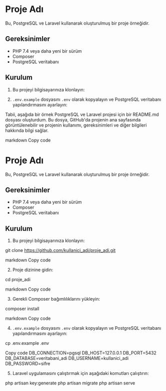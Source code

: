 # Proje Adı

Bu, PostgreSQL ve Laravel kullanarak oluşturulmuş bir proje örneğidir.

## Gereksinimler

- PHP 7.4 veya daha yeni bir sürüm
- Composer
- PostgreSQL veritabanı

## Kurulum

1. Bu projeyi bilgisayarınıza klonlayın:

4. `.env.example` dosyasını `.env` olarak kopyalayın ve PostgreSQL veritabanı yapılandırmasını ayarlayın:


Tabii, aşağıda bir örnek PostgreSQL ve Laravel projesi için bir README.md dosyası oluşturdum. Bu dosya, GitHub'da projenin ana sayfasında görüntülenebilir ve projenin kullanımı, gereksinimleri ve diğer bilgileri hakkında bilgi sağlar.

markdown
Copy code
# Proje Adı

Bu, PostgreSQL ve Laravel kullanarak oluşturulmuş bir proje örneğidir.

## Gereksinimler

- PHP 7.4 veya daha yeni bir sürüm
- Composer
- PostgreSQL veritabanı

## Kurulum

1. Bu projeyi bilgisayarınıza klonlayın:

git clone https://github.com/kullanici_adi/proje_adi.git

markdown
Copy code

2. Proje dizinine gidin:

cd proje_adi

markdown
Copy code

3. Gerekli Composer bağımlılıklarını yükleyin:

composer install

markdown
Copy code

4. `.env.example` dosyasını `.env` olarak kopyalayın ve PostgreSQL veritabanı yapılandırmasını ayarlayın:

cp .env.example .env

Copy code
DB_CONNECTION=pgsql
DB_HOST=127.0.0.1
DB_PORT=5432
DB_DATABASE=veritabani_adi
DB_USERNAME=kullanici_adi
DB_PASSWORD=sifre

5. Laravel uygulamasını çalıştırmak için aşağıdaki komutları çalıştırın:

php artisan key:generate
php artisan migrate
php artisan serve

